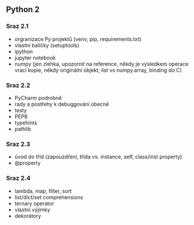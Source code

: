 ## Python 2


### Sraz 2.1
- orgranizace Py projektů (venv, pip, requirements.txt)
- vlastní balíčky (setuptools)
- ipython
- jupyter notebook
- numpy (jen zlehka, upozornit na reference, někdy je výsledkem operace vrací kopie, někdy originální objekt, list vs numpy.array, binding do C)

### Sraz 2.2
- PyCharm podrobně
- rady a postřehy k debuggování obecně
- testy
- PEP8
- typehints
- pathlib

### Sraz 2.3
- úvod do tříd (zapouzdření, třída vs. instance, self, class/inst property)
- @property

### Sraz 2.4
- lambda, map, filter, sort
- list/dict/set comprehensions
- ternary operator
- vlastní výjimky
- dekorátory

